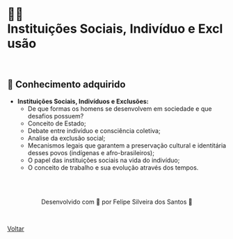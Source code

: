 <h1>🤝🏻Instituições Sociais, Indivíduo e Exclusão</h1>

<br>

<h2> 🧠 Conhecimento adquirido </h2>

- **Instituições Sociais, Indivíduos e Exclusões:**
  - De que formas os homens se desenvolvem em sociedade e que desafios possuem?
  - Conceito de Estado;
  - Debate entre indivíduo e consciência coletiva;
  - Analise da exclusão social;
  - Mecanismos legais que garantem a preservação cultural e identitária desses povos (indígenas e afro-brasileiros);
  - O papel das instituições sociais na vida do indivíduo;
  - O conceito de trabalho e sua evolução através dos tempos.


<br><br>

<p align="center"> Desenvolvido com 💜 por Felipe Silveira dos Santos 👋 <p>
<br>

<a href="./README.md">Voltar</a>